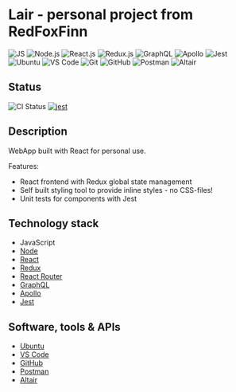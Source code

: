 
# Lair - personal project from RedFoxFinn

![JS](https://api.iconify.design/logos:javascript.svg?height=24)
![Node.js](https://api.iconify.design/logos:nodejs.svg?height=24)
![React.js](https://api.iconify.design/logos:react.svg?height=24)
![Redux.js](https://api.iconify.design/logos:redux.svg?height=24)
![GraphQL](https://api.iconify.design/logos:graphql.svg?height=24)
![Apollo](https://api.iconify.design/logos:apollostack.svg?height=24)
![Jest](https://api.iconify.design/logos:jest.svg?height=24)
![Ubuntu](https://api.iconify.design/logos:ubuntu.svg?height=24)
![VS Code](https://api.iconify.design/logos:visual-studio-code.svg?height=24)
![Git](https://api.iconify.design/logos:git.svg?height=24)
![GitHub](https://api.iconify.design/logos:github-icon.svg?height=24)
![Postman](https://api.iconify.design/logos:postman.svg?height=24)
![Altair](https://api.iconify.design/logos:altair.svg?height=24)

## Status

![CI Status](https://github.com/RedFoxFinn/lair/workflows/lair%20frontend%20unit%20tests/badge.svg)
[![jest](https://jestjs.io/img/jest-badge.svg)](https://github.com/facebook/jest)

## Description

WebApp built with React for personal use.

Features:
- React frontend with Redux global state management
- Self built styling tool to provide inline styles - no CSS-files!
- Unit tests for components with Jest

## Technology stack

- JavaScript
- [Node](https://nodejs.org)
- [React](https://reactjs.org)
- [Redux](https://redux.js.org)
- [React Router](https://reactrouter.com/)
- [GraphQL](https://graphql.org)
- [Apollo](https://apollographql.com)
- [Jest](https://jestjs.io)

## Software, tools & APIs

- [Ubuntu](https://ubuntu.com/)
- [VS Code](https://code.visualstudio.com/)
- [GitHub](https://github.com/)
- [Postman](https://www.postman.com/)
- [Altair](https://altair.sirmuel.design/)
